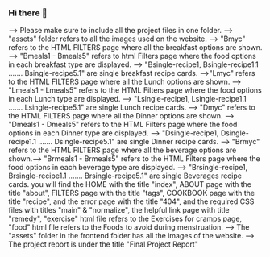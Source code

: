 ### Hi there 👋
--> Please make sure to include all the project files in one folder.
--> "assets" folder refers to all the images used on the website. --> "Bmyc" refers to the HTML FILTERS page where all the breakfast options are shown. --> "Bmeals1 - Bmeals5" refers to html Filters page where the food options in each breakfast type are displayed. --> "Bsingle-recipe1, Bsingle-recipe1.1 ....... Bsingle-recipe5.1" are single breakfast recipe cards. 
-->"Lmyc" refers to the HTML FILTERS page where all the Lunch options are shown. --> "Lmeals1 - Lmeals5" refers to the HTML Filters page where the food options in each Lunch type are displayed. --> "Lsingle-recipe1, Lsingle-recipe1.1 ....... Lsingle-recipe5.1" are single Lunch recipe cards.
--> "Dmyc" refers to the HTML FILTERS page where all the Dinner options are shown. --> "Dmeals1 - Dmeals5" refers to the HTML Filters page where the food options in each Dinner type are displayed. --> "Dsingle-recipe1, Dsingle-recipe1.1 ....... Dsingle-recipe5.1" are single Dinner recipe cards.
--> "Brmyc" refers to the HTML FILTERS page where all the beverage options are shown.--> "Brmeals1 - Brmeals5" refers to the HTML Filters page where the food options in each beverage type are displayed. --> "Brsingle-recipe1, Brsingle-recipe1.1 ....... Brsingle-recipe5.1" are single Beverages recipe cards.
you will find the HOME with the title "index", ABOUT page with the title "about", FILTERS page with the title "tags", COOKBOOK page with the title "recipe", and the error page with the title "404", and the required CSS files with titles "main" & "normalize", the helpful link page with title "remedy", "exercise" html file refers to the Exercises for cramps page, "food" html file refers to the Foods to avoid during menstruation.
--> The "assets" folder in the frontend folder has all the images of the website.
--> The project report is under the title "Final Project Report"
